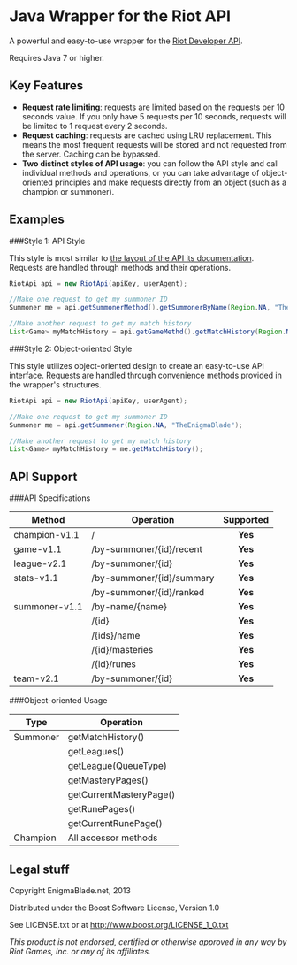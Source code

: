 Java Wrapper for the Riot API
=============================

A powerful and easy-to-use wrapper for the [Riot Developer API](https://developer.riotgames.com/).

Requires Java 7 or higher.

Key Features
------------

* **Request rate limiting**: requests are limited based on the requests per 10 seconds value. If you only have 5 requests per 10 seconds, requests will be limited to 1 request every 2 seconds.
* **Request caching**: requests are cached using LRU replacement. This means the most frequent requests will be stored and not requested from the server. Caching can be bypassed.
* **Two distinct styles of API usage**: you can follow the API style and call individual methods and operations, or you can take advantage of object-oriented principles and make requests directly from an object (such as a champion or summoner).

Examples
--------

###Style 1: API Style

This style is most similar to [the layout of the API its documentation](https://developer.riotgames.com/api/methods). Requests are handled through methods and their operations.

```java
RiotApi api = new RiotApi(apiKey, userAgent);

//Make one request to get my summoner ID
Summoner me = api.getSummonerMethod().getSummonerByName(Region.NA, "TheEnigmaBlade");

//Make another request to get my match history
List<Game> myMatchHistory = api.getGameMethd().getMatchHistory(Region.NA, me.getId());
```

###Style 2: Object-oriented Style

This style utilizes object-oriented design to create an easy-to-use API interface. Requests are handled through convenience methods provided in the wrapper's structures.

```java
RiotApi api = new RiotApi(apiKey, userAgent);

//Make one request to get my summoner ID
Summoner me = api.getSummoner(Region.NA, "TheEnigmaBlade");

//Make another request to get my match history
List<Game> myMatchHistory = me.getMatchHistory();
```

API Support
-----------

###API Specifications

| Method        | Operation                 | Supported |
| ------------- | ------------------------- | :-------: |
| champion-v1.1 | /                         | **Yes**   |
| game-v1.1     | /by-summoner/{id}/recent  | **Yes**   |
| league-v2.1   | /by-summoner/{id}         | **Yes**   |
| stats-v1.1    | /by-summoner/{id}/summary | **Yes**   |
|               | /by-summoner/{id}/ranked  | **Yes**   |
| summoner-v1.1 | /by-name/{name}           | **Yes**   |
|               | /{id}                     | **Yes**   |
|               | /{ids}/name               | **Yes**   |
|               | /{id}/masteries           | **Yes**   |
|               | /{id}/runes               | **Yes**   |
| team-v2.1     | /by-summoner/{id}         | **Yes**   |

###Object-oriented Usage

| Type     | Operation               |
| -------- | ----------------------- |
| Summoner | getMatchHistory()       |
|          | getLeagues()            |
|          | getLeague(QueueType)    |
|          | getMasteryPages()       |
|          | getCurrentMasteryPage() |
|          | getRunePages()          |
|          | getCurrentRunePage()    |
| Champion | All accessor methods    |

Legal stuff
-----------

Copyright EnigmaBlade.net, 2013

Distributed under the Boost Software License, Version 1.0

See LICENSE.txt or at http://www.boost.org/LICENSE_1_0.txt

*This product is not endorsed, certified or otherwise approved in any way by Riot Games, Inc. or any of its affiliates.*
